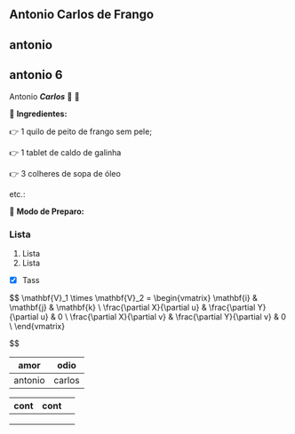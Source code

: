 ## Antonio Carlos de Frango

## antonio

## antonio 6

Antonio **_Carlos_** :baby_chick: :blue_heart:

:bookmark_tabs: **Ingredientes:**

:point_right: 1 quilo de peito de frango sem pele;

:point_right: 1 tablet de caldo de galinha

:point_right: 3 colheres de sopa de óleo

etc.:



:bookmark_tabs: **Modo de Preparo:**

### Lista

1. Lista
2. Lista

- [x] Tass


$$
\mathbf{V}_1 \times \mathbf{V}_2 =  \begin{vmatrix}
\mathbf{i} & \mathbf{j} & \mathbf{k} \\
\frac{\partial X}{\partial u} &  \frac{\partial Y}{\partial u} & 0 \\
\frac{\partial X}{\partial v} &  \frac{\partial Y}{\partial v} & 0 \\
\end{vmatrix}
    
$$

| amor    | odio   |
| ------- | ------ |
| antonio | carlos |

| cont | cont |      |
| :--- | :--- | ---- |
|      |      |      |
|      |      |      |
|      |      |      |

